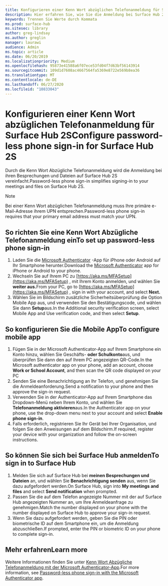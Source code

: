 ```yaml
---
title: Konfigurieren einer Kenn Wort abzüglichen Telefonanmeldung für Surface Hub 2S
description: Hier erfahren Sie, wie Sie die Anmeldung bei Surface Hub 2S mithilfe einer Kenn Wort abzüglichen Telefonanmeldung auf Ihrem mobilen Gerät vereinfachen.
keywords: Trennen Sie Werte durch Kommata
ms.prod: surface-hub
ms.sitesec: library
author: greg-lindsay
ms.author: greglin
manager: laurawi
audience: Admin
ms.topic: article
ms.date: 06/20/2019
ms.localizationpriority: Medium
ms.openlocfilehash: 95873e41588a6f07ece53fd04f7d63bf56143914
ms.sourcegitcommit: 109d1d7608ac4667564fa5369e8722e569b8ea36
ms.translationtype: MT
ms.contentlocale: de-DE
ms.lasthandoff: 06/27/2020
ms.locfileid: "10833043"
---
```

# <span data-ttu-id="ca59e-104">Konfigurieren einer Kenn Wort abzüglichen Telefonanmeldung für Surface Hub 2S</span><span class="sxs-lookup"><span data-stu-id="ca59e-104">Configure password-less phone sign-in  for Surface Hub 2S</span></span>

<span data-ttu-id="ca59e-105">Durch die Kenn Wort Abzügliche Telefonanmeldung wird die Anmeldung bei ihren Besprechungen und Dateien auf Surface Hub 2S vereinfacht.</span><span class="sxs-lookup"><span data-stu-id="ca59e-105">Password-less phone sign-in simplifies signing-in to your meetings and files on Surface Hub 2S.</span></span>

> [!NOTE]
> <span data-ttu-id="ca59e-106">Bei einer Kenn Wort abzüglichen Telefonanmeldung muss Ihre primäre e-Mail-Adresse ihrem UPN entsprechen.</span><span class="sxs-lookup"><span data-stu-id="ca59e-106">Password-less phone sign-in requires that your primary email address must match your UPN.</span></span>

## <span data-ttu-id="ca59e-107">So richten Sie eine Kenn Wort Abzügliche Telefonanmeldung ein</span><span class="sxs-lookup"><span data-stu-id="ca59e-107">To set up password-less phone sign-in</span></span>

1. <span data-ttu-id="ca59e-108">Laden Sie die [Microsoft Authenticator](https://www.microsoft.com/account/authenticator) -App für iPhone oder Android auf Ihr Smartphone herunter.</span><span class="sxs-lookup"><span data-stu-id="ca59e-108">Download the [Microsoft Authenticator](https://www.microsoft.com/account/authenticator) app for iPhone or Android to your phone.</span></span>
2. <span data-ttu-id="ca59e-109">Wechseln Sie auf Ihrem PC zu [https://aka.ms/MFASetup](https://aka.ms/MFASetup) , mit Ihrem Konto anmelden, und wählen Sie **weiter aus.**</span><span class="sxs-lookup"><span data-stu-id="ca59e-109">From your PC, go to [https://aka.ms/MFASetup](https://aka.ms/MFASetup) , sign in with your account, and select **Next.**</span></span>
3. <span data-ttu-id="ca59e-110">Wählen Sie im Bildschirm zusätzliche Sicherheitsüberprüfung die Option Mobile App aus, und verwenden Sie den Bestätigungscode, und wählen Sie dann **Setup**aus.</span><span class="sxs-lookup"><span data-stu-id="ca59e-110">In the Additional security verification screen, select Mobile App and Use verification code, and then select **Setup**.</span></span>

## <span data-ttu-id="ca59e-111">So konfigurieren Sie die Mobile App</span><span class="sxs-lookup"><span data-stu-id="ca59e-111">To configure mobile app</span></span>

1. <span data-ttu-id="ca59e-112">Fügen Sie in der Microsoft Authenticator-App auf Ihrem Smartphone ein Konto hinzu, wählen Sie Geschäfts- **oder Schulkonto**aus, und überprüfen Sie dann den auf Ihrem PC angezeigten QR-Code.</span><span class="sxs-lookup"><span data-stu-id="ca59e-112">In the Microsoft authenticator app on your phone, add an account, choose **Work or School Account**, and then scan the QR code displayed on your PC</span></span>
2. <span data-ttu-id="ca59e-113">Senden Sie eine Benachrichtigung an Ihr Telefon, und genehmigen Sie die Anmeldeanforderung.</span><span class="sxs-lookup"><span data-stu-id="ca59e-113">Send a notification to your phone and then approve the sign-in request.</span></span>
3. <span data-ttu-id="ca59e-114">Verwenden Sie in der Authenticator-App auf Ihrem Smartphone das Dropdown-Menü neben Ihrem Konto, und wählen Sie **Telefonanmeldung aktivieren**aus.</span><span class="sxs-lookup"><span data-stu-id="ca59e-114">In the Authenticator app on your phone, use the drop-down menu next to your account and select **Enable phone sign-in**.</span></span>
4. <span data-ttu-id="ca59e-115">Falls erforderlich, registrieren Sie Ihr Gerät bei Ihrer Organisation, und folgen Sie den Anweisungen auf dem Bildschirm.</span><span class="sxs-lookup"><span data-stu-id="ca59e-115">If required, register your device with your organization and follow the on-screen instructions.</span></span>

## <span data-ttu-id="ca59e-116">So können Sie sich bei Surface Hub anmelden</span><span class="sxs-lookup"><span data-stu-id="ca59e-116">To sign in to Surface Hub</span></span>

1. <span data-ttu-id="ca59e-117">Melden Sie sich auf Surface Hub bei **meinen Besprechungen und Dateien** an, und wählen Sie **Benachrichtigung senden** aus, wenn Sie dazu aufgefordert werden.</span><span class="sxs-lookup"><span data-stu-id="ca59e-117">On Surface Hub, sign into **My meetings and files** and select **Send notification** when prompted.</span></span>
2. <span data-ttu-id="ca59e-118">Passen Sie die auf dem Telefon angezeigte Nummer mit der auf Surface Hub angezeigten Nummer an, um Ihre Anmeldeanfrage zu genehmigen.</span><span class="sxs-lookup"><span data-stu-id="ca59e-118">Match the number displayed on your phone with the number displayed on Surface Hub to approve your sign-in request.</span></span>
3. <span data-ttu-id="ca59e-119">Wenn Sie dazu aufgefordert werden, geben Sie die PIN oder biometrische ID auf dem Smartphone ein, um die Anmeldung abzuschließen.</span><span class="sxs-lookup"><span data-stu-id="ca59e-119">If prompted, enter the PIN or biometric ID on your phone to complete sign-in.</span></span>

## <span data-ttu-id="ca59e-120">Mehr erfahren</span><span class="sxs-lookup"><span data-stu-id="ca59e-120">Learn more</span></span>
<span data-ttu-id="ca59e-121">Weitere Informationen finden Sie unter [Kenn Wort Abzügliche Telefonanmeldung mit der Microsoft Authenticator-App](https://docs.microsoft.com/azure/active-directory/authentication/howto-authentication-phone-sign-in).</span><span class="sxs-lookup"><span data-stu-id="ca59e-121">For more information, see [Password-less phone sign-in with the Microsoft Authenticator app](https://docs.microsoft.com/azure/active-directory/authentication/howto-authentication-phone-sign-in).</span></span>
